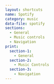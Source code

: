 ```yaml
---
layout: shortcuts
name: Spotify
category: music
data-file: spotify
sections:
  - General
  - Music controls
  - Navigation
print:
  section-1:
    - General
  section-2:
    - Music Controls
  section-3:
    - Navigation
---
```

